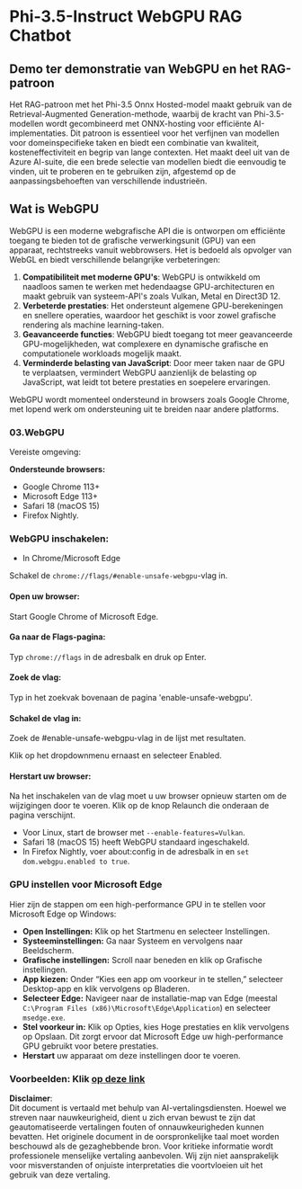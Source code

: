 # Phi-3.5-Instruct WebGPU RAG Chatbot

## Demo ter demonstratie van WebGPU en het RAG-patroon

Het RAG-patroon met het Phi-3.5 Onnx Hosted-model maakt gebruik van de Retrieval-Augmented Generation-methode, waarbij de kracht van Phi-3.5-modellen wordt gecombineerd met ONNX-hosting voor efficiënte AI-implementaties. Dit patroon is essentieel voor het verfijnen van modellen voor domeinspecifieke taken en biedt een combinatie van kwaliteit, kosteneffectiviteit en begrip van lange contexten. Het maakt deel uit van de Azure AI-suite, die een brede selectie van modellen biedt die eenvoudig te vinden, uit te proberen en te gebruiken zijn, afgestemd op de aanpassingsbehoeften van verschillende industrieën.

## Wat is WebGPU 
WebGPU is een moderne webgrafische API die is ontworpen om efficiënte toegang te bieden tot de grafische verwerkingsunit (GPU) van een apparaat, rechtstreeks vanuit webbrowsers. Het is bedoeld als opvolger van WebGL en biedt verschillende belangrijke verbeteringen:

1. **Compatibiliteit met moderne GPU's**: WebGPU is ontwikkeld om naadloos samen te werken met hedendaagse GPU-architecturen en maakt gebruik van systeem-API's zoals Vulkan, Metal en Direct3D 12.
2. **Verbeterde prestaties**: Het ondersteunt algemene GPU-berekeningen en snellere operaties, waardoor het geschikt is voor zowel grafische rendering als machine learning-taken.
3. **Geavanceerde functies**: WebGPU biedt toegang tot meer geavanceerde GPU-mogelijkheden, wat complexere en dynamische grafische en computationele workloads mogelijk maakt.
4. **Verminderde belasting van JavaScript**: Door meer taken naar de GPU te verplaatsen, vermindert WebGPU aanzienlijk de belasting op JavaScript, wat leidt tot betere prestaties en soepelere ervaringen.

WebGPU wordt momenteel ondersteund in browsers zoals Google Chrome, met lopend werk om ondersteuning uit te breiden naar andere platforms.

### 03.WebGPU
Vereiste omgeving:

**Ondersteunde browsers:** 
- Google Chrome 113+
- Microsoft Edge 113+
- Safari 18 (macOS 15)
- Firefox Nightly.

### WebGPU inschakelen:

- In Chrome/Microsoft Edge 

Schakel de `chrome://flags/#enable-unsafe-webgpu`-vlag in.

#### Open uw browser:
Start Google Chrome of Microsoft Edge.

#### Ga naar de Flags-pagina:
Typ `chrome://flags` in de adresbalk en druk op Enter.

#### Zoek de vlag:
Typ in het zoekvak bovenaan de pagina 'enable-unsafe-webgpu'.

#### Schakel de vlag in:
Zoek de #enable-unsafe-webgpu-vlag in de lijst met resultaten.

Klik op het dropdownmenu ernaast en selecteer Enabled.

#### Herstart uw browser:

Na het inschakelen van de vlag moet u uw browser opnieuw starten om de wijzigingen door te voeren. Klik op de knop Relaunch die onderaan de pagina verschijnt.

- Voor Linux, start de browser met `--enable-features=Vulkan`.
- Safari 18 (macOS 15) heeft WebGPU standaard ingeschakeld.
- In Firefox Nightly, voer about:config in de adresbalk in en `set dom.webgpu.enabled to true`.

### GPU instellen voor Microsoft Edge 

Hier zijn de stappen om een high-performance GPU in te stellen voor Microsoft Edge op Windows:

- **Open Instellingen:** Klik op het Startmenu en selecteer Instellingen.
- **Systeeminstellingen:** Ga naar Systeem en vervolgens naar Beeldscherm.
- **Grafische instellingen:** Scroll naar beneden en klik op Grafische instellingen.
- **App kiezen:** Onder “Kies een app om voorkeur in te stellen,” selecteer Desktop-app en klik vervolgens op Bladeren.
- **Selecteer Edge:** Navigeer naar de installatie-map van Edge (meestal `C:\Program Files (x86)\Microsoft\Edge\Application`) en selecteer `msedge.exe`.
- **Stel voorkeur in:** Klik op Opties, kies Hoge prestaties en klik vervolgens op Opslaan.
Dit zorgt ervoor dat Microsoft Edge uw high-performance GPU gebruikt voor betere prestaties. 
- **Herstart** uw apparaat om deze instellingen door te voeren.

### Voorbeelden: Klik [op deze link](https://github.com/microsoft/aitour-exploring-cutting-edge-models/tree/main/src/02.ONNXRuntime/01.WebGPUChatRAG)

**Disclaimer**:  
Dit document is vertaald met behulp van AI-vertalingsdiensten. Hoewel we streven naar nauwkeurigheid, dient u zich ervan bewust te zijn dat geautomatiseerde vertalingen fouten of onnauwkeurigheden kunnen bevatten. Het originele document in de oorspronkelijke taal moet worden beschouwd als de gezaghebbende bron. Voor kritieke informatie wordt professionele menselijke vertaling aanbevolen. Wij zijn niet aansprakelijk voor misverstanden of onjuiste interpretaties die voortvloeien uit het gebruik van deze vertaling.